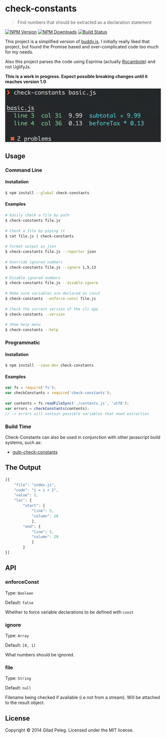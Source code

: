 # check-constants
> Find numbers that should be extracted as a declaration statement

[![NPM Version](http://img.shields.io/npm/v/check-constants.svg?style=flat)](https://npmjs.org/package/check-constants)
[![NPM Downloads](http://img.shields.io/npm/dm/check-constants.svg?style=flat)](https://npmjs.org/package/check-constants)
[![Build Status](http://img.shields.io/travis/pgilad/check-constants.svg?style=flat)](https://travis-ci.org/pgilad/check-constants)

This project is a simplified version of [buddy.js](https://github.com/danielstjules/buddy.js).
I initially really liked that project, but found the Promise based and over-complicated code too much for my needs.

Also this project parses the code using Esprima
 (actually [Rocambole](https://github.com/millermedeiros/rocambole)) and not UglifyJs.

**This is a work in progress. Expect possible breaking changes until it reaches version 1.0**

![](media/table-output.png)

## Usage

### Command Line

#### Installation

```bash
$ npm install --global check-constants
```

#### Examples

```bash
# Easily check a file by path
$ check-constants file.js

# Check a file by piping it
$ cat file.js | check-constants

# Format output as json
$ check-constants file.js --reporter json

# Override ignored numbers
$ check-constants file.js --ignore 1,5,13

# Disable ignored numbers
$ check-constants file.js --disable-ignore

# Make sure variables are declared as const
$ check-constants --enforce-const file.js

# Check the current version of the cli app
$ check-constants --version

# Show help menu
$ check-constants --help
```

### Programmatic

#### Installation

```bash
$ npm install --save-dev check-constants
```

#### Examples

```js
var fs = require('fs');
var checkConstants = require('check-constants');

var contents = fs.readFileSync('./contents.js', 'utf8');
var errors = checkConstants(contents);
// -> errors will contain possible variables that need extraction
```

### Build Time

Check-Constants can also be used in conjunction with other javascript build systems, such as:

* [gulp-check-constants](https://github.com/pgilad/gulp-check-constants)

## The Output
```js
[{
    "file": "index.js",
    "code": "i = i + 2",
    "value": 2,
    "loc": {
        "start": {
            "line": 5,
            "column": 28
            },
        "end": {
            "line": 5,
            "column": 29
            }
        }
}]
```

## API

### enforceConst

Type: `Boolean`

Default: `false`

Whether to force variable declarations to be defined with `const`

### ignore

Type: `Array`

Default: `[0, 1]`

What numbers should be ignored.

### file

Type: `String`

Default: `null`

Filename being checked if available (i.e not from a stream). Will be attached
to the result object.

## License
Copyright © 2014 Gilad Peleg.
Licensed under the MIT license.
